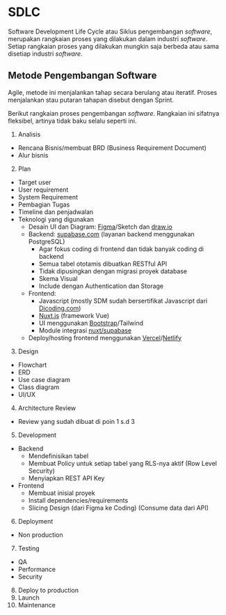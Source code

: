 # SDLC

Software Development Life Cycle atau Siklus pengembangan _software_, merupakan rangkaian proses yang dilakukan dalam industri _software_. 
Setiap rangkaian proses yang dilakukan mungkin saja berbeda atau sama disetiap industri _software_.

## Metode Pengembangan Software

Agile, metode ini menjalankan tahap secara berulang atau iteratif. Proses menjalankan stau putaran tahapan disebut dengan Sprint.

Berikut rangkaian proses pengembangan _software_. Rangkaian ini sifatnya fleksibel, artinya tidak baku selalu seperti ini.

1. Analisis
  - Rencana Bisnis/membuat BRD (Business Requirement Document)
  - Alur bisnis

2. Plan
  - Target user
  - User requirement
  - System Requirement
  - Pembagian Tugas
  - Timeline dan penjadwalan
  - Teknologi yang digunakan
      - Desain UI dan Diagram: [Figma](https://figma.com)/Sketch dan [draw.io](https://draw.io)
      - Backend: [supabase.com](https://supabase.com) (layanan backend menggunakan PostgreSQL)
        - Agar fokus coding di frontend dan tidak banyak coding di backend
        - Semua tabel ototamis dibuatkan RESTful API
        - Tidak dipusingkan dengan migrasi proyek database
        - Skema Visual
        - Include dengan Authentication dan Storage
      - Frontend:
        - Javascript (mostly SDM sudah bersertifikat Javascript dari [Dicoding.com](https://dicoding.com))
        - [Nuxt.js](https://nuxt.com) (framework Vue)
        - UI menggunakan [Bootstrap](https://getbootstrap.com)/Tailwind
        - Module integrasi [nuxt/supabase](https://supabase.nuxtjs.org/)
      - Deploy/hosting frontend menggunakan [Vercel](https://vercel.com)/[Netlify](https://netlify.com)
     
3. Design
  - Flowchart
  - ERD
  - Use case diagram
  - Class diagram
  - UI/UX

4. Architecture Review
  - Review yang sudah dibuat di poin 1 s.d 3 
     
5. Development
  - Backend
    - Mendefinisikan tabel
    - Membuat Policy untuk setiap tabel yang RLS-nya aktif (Row Level Security)
    - Menyiapkan REST API Key 
  - Frontend 
    - Membuat inisial proyek
    - Install dependencies/requirements
    - Slicing Design (dari Figma ke Coding)
    (Consume data dari API)
     
6. Deployment
  - Non production 

7. Testing
  - QA
  - Performance
  - Security

8. Deploy to production
9. Launch
10. Maintenance
